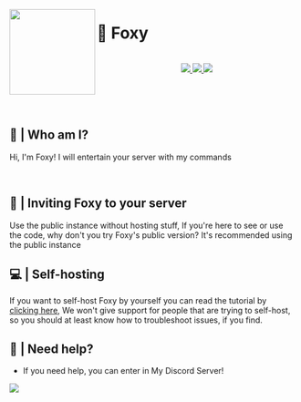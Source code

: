 <p align="center">
<img height="150" src="https://cdn.discordapp.com/attachments/782995363548102676/1066111279611261010/foxysunglasses.png" align="left">

<h1 align="left">🦊 Foxy</h1>



<p align="center">
<br>
<a href="https://top.gg/bot/1006520438865801296">
  <img src="https://top.gg/api/widget/servers/1006520438865801296.svg">
</a>
<a href="https://top.gg/bot/1006520438865801296">
  <img src="https://top.gg/api/widget/upvotes/1006520438865801296.svg">
</a>
<a href="https://top.gg/bot/1006520438865801296">
  <img src="https://top.gg/api/widget/owner/1006520438865801296.svg">
</a>
 </p>
 <br>
<br>
<br>

## 🤔 | Who am I?
Hi, I'm Foxy! I will entertain your server with my commands

<br>

## 💜 | Inviting Foxy to your server 
Use the public instance without hosting stuff, If you're here to see or use the code, why don't you try Foxy's public version? It's recommended using the public instance

## 💻 | Self-hosting
If you want to self-host Foxy by yourself you can read the tutorial by [clicking here](https://github.com/FoxyTheBot/Foxy/blob/master/docs/SELF-HOSTING.md), We won't give support for people that are trying to self-host, so you should at least know how to troubleshoot issues, if you find.

## 🤔 | Need help?
- If you need help, you can enter in My Discord Server!

<a href="https://foxywebsite.xyz/discord"><img src="https://discordapp.com/api/guilds/768267522670723094/widget.png?style=banner3"></a>